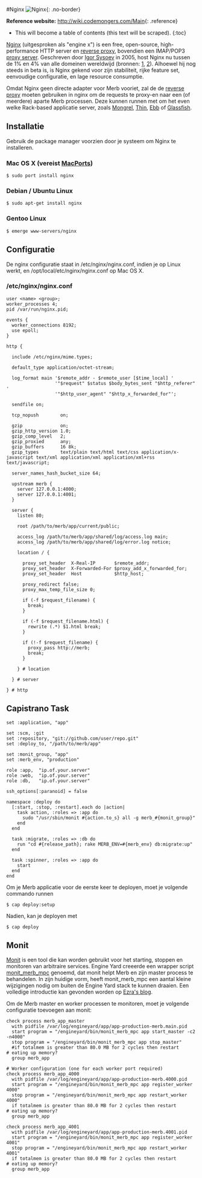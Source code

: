 #Nginx
![Nginx](/images/nginx-header.jpg){: .no-border}

**Reference website:**
<http://wiki.codemongers.com/Main>{: .reference}

* This will become a table of contents (this text will be scraped).
{:toc}

[Nginx][] (uitgesproken als "engine x") is een free, open-source,
high-performance HTTP server en [reverse proxy][],
bovendien een IMAP/POP3 [proxy server][].
Geschreven door [Igor Sysoev](http://sysoev.ru/en/) in 2005,
host Nginx nu tussen de 1% en 4% van alle domeinen wereldwijd
(bronnen: [1](http://googleonlinesecurity.blogspot.com/2007/06/web-server-software-and-malware.html),
[2](http://survey.netcraft.com/Reports/200806/)).
Alhoewel hij nog steeds in beta is, is Nginx gekend voor zijn stabiliteit, rijke feature set,
eenvoudige configuratie, en lage resource consumptie.

Omdat Nginx geen  directe adapter voor Merb vooriet, zal de
de [reverse proxy][] moeten gebruiken in nginx om de requests te proxy-en naar
een (of meerdere) aparte Merb processen. Deze kunnen runnen met om het even welke
Rack-based applicatie server, zoals [Mongrel][], [Thin][],
[Ebb][] of [Glassfish][].

## Installatie

Gebruik de package manager voorzien door je systeem om Nginx te installeren.

### Mac OS X (vereist [MacPorts][])

    $ sudo port install nginx

### Debian / Ubuntu Linux

    $ sudo apt-get install nginx
    
### Gentoo Linux

    $ emerge www-servers/nginx


## Configuratie

De nginx configuratie staat in /etc/nginx/nginx.conf, indien je op Linux werkt,
en /opt/local/etc/nginx/nginx.conf op Mac OS X.

### /etc/nginx/nginx.conf
    
    user <name> <group>;
    worker_processes 4;
    pid /var/run/nginx.pid;
    
    events {
      worker_connections 8192;
      use epoll;
    }
    
    http {

      include /etc/nginx/mime.types;

      default_type application/octet-stream;

      log_format main '$remote_addr - $remote_user [$time_local] '
                      '"$request" $status $body_bytes_sent "$http_referer" '
                      '"$http_user_agent" "$http_x_forwarded_for"';

      sendfile on;

      tcp_nopush        on;

      gzip              on;
      gzip_http_version 1.0;
      gzip_comp_level   2;
      gzip_proxied      any;
      gzip_buffers      16 8k;
      gzip_types        text/plain text/html text/css application/x-javascript text/xml application/xml application/xml+rss text/javascript;

      server_names_hash_bucket_size 64;

      upstream merb {
        server 127.0.0.1:4000;
        server 127.0.0.1:4001;
      }
      
      server {
        listen 80;
        
        root /path/to/merb/app/current/public;
        
        access_log /path/to/merb/app/shared/log/access.log main;
        access_log /path/to/merb/app/shared/log/error.log notice;
        
        location / {
          
          proxy_set_header  X-Real-IP       $remote_addr;
          proxy_set_header  X-Forwarded-For $proxy_add_x_forwarded_for;
          proxy_set_header  Host            $http_host;
          
          proxy_redirect false;
          proxy_max_temp_file_size 0;
          
          if (-f $request_filename) {
            break;
          }
          
          if (-f $request_filename.html) {
            rewrite (.*) $1.html break;
          }
          
          if (!-f $request_filename) {
            proxy_pass http://merb;
            break;
          }
          
        } # location
        
      } # server

    } # http


## Capistrano Task

    set :application, "app"
    
    set :scm, :git
    set :repository, "git://github.com/user/repo.git"
    set :deploy_to, "/path/to/merb/app"
    
    set :monit_group, "app"
    set :merb_env, "production"
    
    role :app,  "ip.of.your.server"
    role :web,  "ip.of.your.server"
    role :db,   "ip.of.your.server"
    
    ssh_options[:paranoid] = false
    
    namespace :deploy do
      [:start, :stop, :restart].each do |action|
        task action, :roles => :app do
          sudo "/usr/sbin/monit #{action.to_s} all -g merb_#{monit_group}"
        end
      end
      
      task :migrate, :roles => :db do
        run "cd #{release_path}; rake MERB_ENV=#{merb_env} db:migrate:up"
      end
      
      task :spinner, :roles => :app do
        start
      end
    end

Om je Merb applicatie voor de eerste keer te deployen, moet je volgende commando runnen

    $ cap deploy:setup

Nadien, kan je deployen met

    $ cap deploy

## Monit

[Monit][] is een tool die kan worden gebruikt voor het starting, stoppen en monitoren
van arbitraire services. Engine Yard creeerde een wrapper script 
[monit\_merb\_mpc][] genoemd, dat  monit helpt Merb
en zijn master process te behandelen.
In zijn huidige vorm, heeft monit\_merb\_mpc een aantal kleine wijzigingen nodig
om buiten de Engine Yard stack te kunnen draaien.
Een volledige introductie kan gevonden worden op [Ezra's blog][].

Om de Merb master en worker processen te monitoren, moet je volgende configuratie toevoegen aan monit:

    check process merb_app_master
      with pidfile /var/log/engineyard/app/app-production-merb.main.pid
      start program = "/engineyard/bin/monit_merb_mpc app start_master -c2 -n4000" 
      stop program = "/engineyard/bin/monit_merb_mpc app stop_master" 
      #if totalmem is greater than 80.0 MB for 2 cycles then restart       # eating up memory?
      group merb_app
    
    # Worker configuration (one for each worker port required)
    check process merb_app_4000
      with pidfile /var/log/engineyard/app/app-production-merb.4000.pid
      start program = "/engineyard/bin/monit_merb_mpc app register_worker 4000" 
      stop program = "/engineyard/bin/monit_merb_mpc app restart_worker 4000" 
      if totalmem is greater than 80.0 MB for 2 cycles then restart       # eating up memory?
      group merb_app
    
    check process merb_app_4001
      with pidfile /var/log/engineyard/app/app-production-merb.4001.pid
      start program = "/engineyard/bin/monit_merb_mpc app register_worker 4001" 
      stop program = "/engineyard/bin/monit_merb_mpc app restart_worker 4001" 
      if totalmem is greater than 80.0 MB for 2 cycles then restart       # eating up memory?
      group merb_app
      

[Igor Sysoev]:                          http://sysoev.ru/en/
[Nginx]:                                http://wiki.codemongers.com/Main
[proxy server]: http://en.wikipedia.org/wiki/Proxy_server
[reverse proxy]: http://en.wikipedia.org/wiki/Reverse_proxy
[Mongrel]:                              http://mongrel.rubyforge.org/
[Thin]:                                 http://code.macournoyer.com/thin/
[Ebb]:                                  http://ebb.rubyforge.org/
[Glassfish]:                            https://glassfish.dev.java.net/
[MacPorts]:                             http://macports.org/
[Monit]:                                http://mmonit.com/monit/
[monit\_merb\_mpc]:                       http://pastie.org/333352
[Ezra's blog]: http://brainspl.at/articles/2008/12/07/merb-master-worker-monit-control-setup